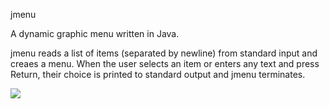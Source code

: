 jmenu

A dynamic graphic menu written in Java.

jmenu reads a list of items (separated by newline) from standard input and creaes a menu. When the user selects an item or enters any text and press Return, their choice is printed to standard output and jmenu terminates.

![](http://s27.postimg.org/814hj79yb/jmenu.png)
